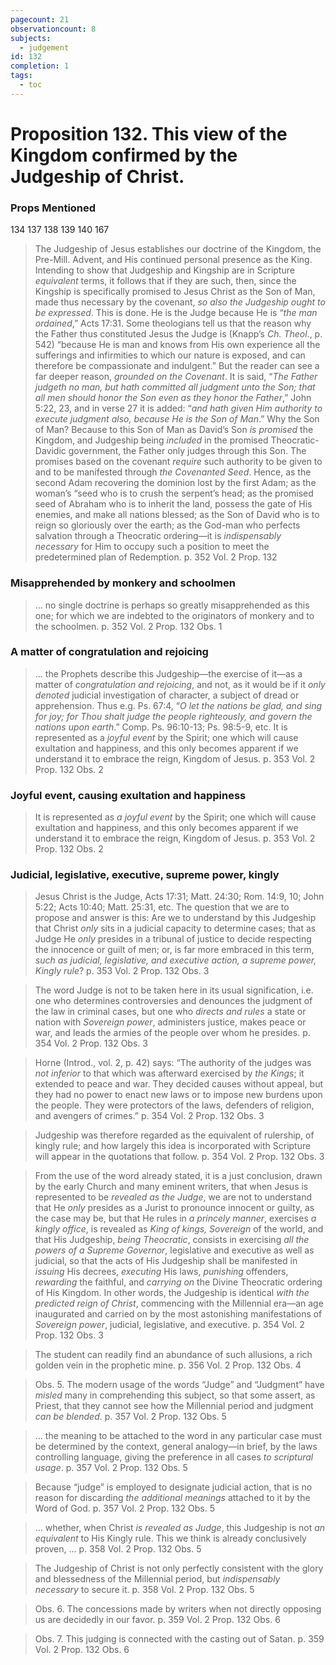 ```yaml
---
pagecount: 21
observationcount: 8
subjects:
  - judgement
id: 132
completion: 1
tags:
  - toc
---
```

# Proposition 132. This view of the Kingdom confirmed by the Judgeship of Christ.

### Props Mentioned
134 137 138 139 140 167

>The Judgeship of Jesus establishes our doctrine of the Kingdom, the Pre-Mill. Advent, and His continued personal presence as the King. Intending to show that Judgeship and Kingship are in Scripture *equivalent* terms, it follows that if they are such, then, since the Kingship is specifically promised to Jesus Christ as the Son of Man, made thus necessary by the covenant, *so also the Judgeship ought to be expressed*. This is done. He is the Judge because He is “*the man ordained*,” Acts 17:31. Some theologians tell us that the reason why the Father thus constituted Jesus the Judge is (Knapp’s *Ch. Theol*., p. 542) “because He is man and knows from His own experience all the sufferings and infirmities to which our nature is exposed, and can therefore be compassionate and indulgent.” But the reader can see a far deeper reason, *grounded on the Covenant*. It is said, “*The Father judgeth no man, but hath committed all judgment unto the Son; that all men should honor the Son even as they honor the Father*,” John 5:22, 23, and in verse 27 it is added: “*and hath given Him authority to execute judgment also, because He is the Son of Man*.” Why the Son of Man? Because to this Son of Man as David’s Son *is promised* the Kingdom, and Judgeship being *included* in the promised Theocratic-Davidic government, the Father only judges through this Son. The promises based on the covenant *require* such authority to be given to and to be manifested through *the Covenanted Seed*. Hence, as the second Adam recovering the dominion lost by the first Adam; as the woman’s “seed who is to crush the serpent’s head; as the promised seed of Abraham who is to inherit the land, possess the gate of His enemies, and make all nations blessed; as the Son of David who is to reign so gloriously over the earth; as the God-man who perfects salvation through a Theocratic ordering—it is *indispensably necessary* for Him to occupy such a position to meet the predetermined plan of Redemption.
>p. 352 Vol. 2 Prop. 132

### Misapprehended by monkery and schoolmen
>... no single doctrine is perhaps so greatly misapprehended as this one; for which we are indebted to the originators of monkery and to the schoolmen.
>p. 352 Vol. 2 Prop. 132 Obs. 1
### A matter of congratulation and rejoicing
>... the Prophets describe this Judgeship—the exercise of it—as a matter of *congratulation and rejoicing*, and not, as it would be if it *only denoted* judicial investigation of character, a subject of dread or apprehension. Thus e.g. Ps. 67:4, “*O let the nations be glad, and sing for joy; for Thou shalt judge the people righteously, and govern the nations upon earth*.” Comp. Ps. 96:10-13; Ps. 98:5-9, etc. It is represented as a *joyful event* by the Spirit; one which will cause exultation and happiness, and this only becomes apparent if we understand it to embrace the reign, Kingdom of Jesus.
>p. 353 Vol. 2 Prop. 132 Obs. 2
### Joyful event, causing exultation and happiness
>It is represented as *a joyful event* by the Spirit; one which will cause exultation and happiness, and this only becomes apparent if we understand it to embrace the reign, Kingdom of Jesus.
>p. 353 Vol. 2 Prop. 132 Obs. 2
### Judicial, legislative, executive, supreme power, kingly
>Jesus Christ is the Judge, Acts 17:31; Matt. 24:30; Rom. 14:9, 10; John 5:22; Acts 10:40; Matt. 25:31, etc. The question that we are to propose and answer is this: Are we to understand by this Judgeship that Christ *only* sits in a judicial capacity to determine cases; that as Judge He *only* presides in a tribunal of justice to decide respecting the innocence or guilt of men; or, is far more embraced in this term, *such as judicial, legislative, and executive action, a supreme power, Kingly rule*?
>p. 353 Vol. 2 Prop. 132 Obs. 3

>The word Judge is not to be taken here in its usual signification, i.e. one who determines controversies and denounces the judgment of the law in criminal cases, but one who *directs and rules* a state or nation with *Sovereign power*, administers justice, makes peace or war, and leads the armies of the people over whom he presides.
>p. 354 Vol. 2 Prop. 132 Obs. 3

>Horne (Introd., vol. 2, p. 42) says: “The authority of the judges was *not inferior* to that which was afterward exercised by *the Kings*; it extended to peace and war. They decided causes without appeal, but they had no power to enact new laws or to impose new burdens upon the people. They were protectors of the laws, defenders of religion, and avengers of crimes.”
>p. 354 Vol. 2 Prop. 132 Obs. 3

>Judgeship was therefore regarded as the equivalent of rulership, of kingly rule; and how largely this idea is incorporated with Scripture will appear in the quotations that follow.
>p. 354 Vol. 2 Prop. 132 Obs. 3

>From the use of the word already stated, it is a just conclusion, drawn by the early Church and many eminent writers, that when Jesus is represented to be *revealed as the Judge*, we are not to understand that He *only* presides as a Jurist to pronounce innocent or guilty, as the case may be, but that He rules in *a princely manner*, exercises *a kingly office*, is revealed as *King of kings, Sovereign* of the world, and that His Judgeship, *being Theocratic*, consists in exercising *all the powers of a Supreme Governor*, legislative and executive as well as judicial, so that the acts of His Judgeship shall be manifested in *issuing* His decrees, *executing* His laws, *punishing* offenders, *rewarding* the faithful, and *carrying on* the Divine Theocratic ordering of His Kingdom. In other words, the Judgeship is identical *with the predicted reign of Christ*, commencing with the Millennial era—an age inaugurated and carried on by the most astonishing manifestations of *Sovereign power*, judicial, legislative, and executive.
>p. 354 Vol. 2 Prop. 132 Obs. 3

>The student can readily find an abundance of such allusions, a rich golden vein in the prophetic mine.
>p. 356 Vol. 2 Prop. 132 Obs. 4

>Obs. 5. The modern usage of the words “Judge” and “Judgment” have *misled* many in comprehending this subject, so that some assert, as Priest, that they cannot see how the Millennial period and judgment *can be blended*.
>p. 357 Vol. 2 Prop. 132 Obs. 5

>... the meaning to be attached to the word in any particular case must be determined by the context, general analogy—in brief, by the laws controlling language, giving the preference in all cases *to scriptural usage*.
>p. 357 Vol. 2 Prop. 132 Obs. 5

>Because “judge” is employed to designate judicial action, that is no reason for discarding *the additional meanings* attached to it by the Word of God.
>p. 357 Vol. 2 Prop. 132 Obs. 5

>... whether, when Christ *is revealed as Judge*, this Judgeship is not *an equivalent* to His Kingly rule. This we think is already conclusively proven, ...
>p. 358 Vol. 2 Prop. 132 Obs. 5

>The Judgeship of Christ is not only perfectly consistent with the glory and blessedness of the Millennial period, but *indispensably necessary* to secure it.
>p. 358 Vol. 2 Prop. 132 Obs. 5

>Obs. 6. The concessions made by writers when not directly opposing us are decidedly in our favor.
>p. 359 Vol. 2 Prop. 132 Obs. 6

>Obs. 7. This judging is connected with the casting out of Satan.
>p. 359 Vol. 2 Prop. 132 Obs. 6

